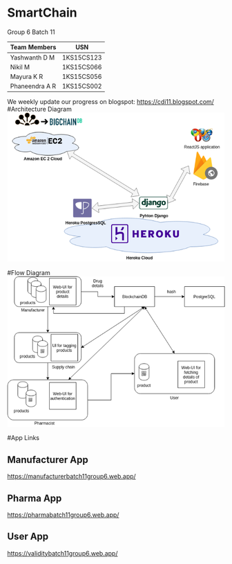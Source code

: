 # SmartChain
Group 6
Batch 11

Team Members   |      USN      |
---------------|---------------|
Yashwanth D M  | 1KS15CS123    |
Nikil M        | 1KS15CS066    |
Mayura K R     | 1KS15CS056    |
Phaneendra A R | 1KS15CS002    |


We weekly update our progress on blogspot:
https://cdi11.blogspot.com/  
#Architecture Diagram
![Architecture Diagram](Finalyear.png)  


#Flow Diagram    
![Flow Diagram](FlowDiagram.png)  

#App Links
## Manufacturer App
https://manufacturerbatch11group6.web.app/  
## Pharma App
https://pharmabatch11group6.web.app/  
## User App
https://validitybatch11group6.web.app/  
